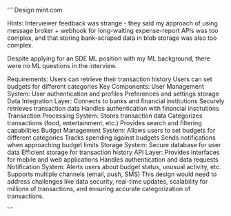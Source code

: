 '''
Design mint.com

Hints:
Interviewer feedback was strange - they said my approach of using message broker + webhook for long-waiting expense-report APIs was too complex, and that storing bank-scraped data in blob storage was also too complex.

Despite applying for an SDE ML position with my ML background, there were no ML questions in the interview.

Requirements:
Users can retrieve their transaction history
Users can set budgets for different categories
Key Components:
User Management System:
User authentication and profiles
Preferences and settings storage
Data Integration Layer:
Connects to banks and financial institutions
Securely retrieves transaction data
Handles authentication with financial institutions
Transaction Processing System:
Stores transaction data
Categorizes transactions (food, entertainment, etc.)
Provides search and filtering capabilities
Budget Management System:
Allows users to set budgets for different categories
Tracks spending against budgets
Sends notifications when approaching budget limits
Storage System:
Secure database for user data
Efficient storage for transaction history
API Layer:
Provides interfaces for mobile and web applications
Handles authentication and data requests
Notification System:
Alerts users about budget status, unusual activity, etc.
Supports multiple channels (email, push, SMS)
This design would need to address challenges like data security, real-time updates, scalability for millions of transactions, and ensuring accurate categorization of transactions.

'''